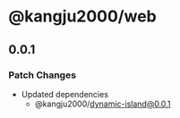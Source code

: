 # @kangju2000/web

## 0.0.1

### Patch Changes

- Updated dependencies
  - @kangju2000/dynamic-island@0.0.1
